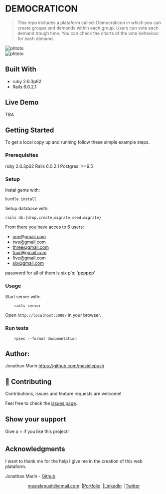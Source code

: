 # DEMOCRATICON

> This repo includes a plataform called: Democraticon in which you can create groups and demands within each group. Users can vote each demand trough time. You can check the charts of the vote behaviour for each demand.

![phtoto](https://i.imgur.com/MGabTxl.png)  
![phtoto](https://i.imgur.com/SwK9AVX.png)



## Built With

- ruby 2.6.3p62
- Rails 6.0.2.1

## Live Demo

TBA


## Getting Started

To get a local copy up and running follow these simple example steps.

### Prerequisites

ruby 2.6.3p62
Rails 6.0.2.1
Postgres: >=9.5

### Setup

Instal gems with:

```
bundle install
```

Setup database with:

```
rails db:{drop,create,migrate,seed,migrate} 
```
From there you have acces to 6 users:

* one@gmail.com  
* two@gmail.com  
* three@gmail.com  
* four@gmail.com  
* five@gmail.com  
* six@gmail.com  

password for all of them is six p's: 'pppppp'

### Usage

Start server with:

```
    rails server
```

Open `http://localhost:3000/` in your browser.

### Run tests

```
    rpsec --format documentation
```

## Author:

Jonathan Marín
https://github.com/mesielepush

## 🤝 Contributing

Contributions, issues and feature requests are welcome!

Feel free to check the [issues page](https://github.com/mesielepush/grouping/issues).

## Show your support

Give a ⭐️ if you like this project!

## Acknowledgments

I want to thank me for the help I give me in the creation of this web plataform.

Jonathan Marín - [Github](https://github.com/mesielepush)

</p>
<p align="center" style="display: flex; justify-content: center; align-items: center;">
    <a target="_blank" href="https://mail.google.com/mail/?view=cm&fs=1&tf=1&to=mesielepush@gmail.com">
      mesielepush@gmail.com
    </a> &nbsp; |
    <a target="_blank" href="https://github.com/mesielepush?tab=repositories">
       Portfolio
    </a> &nbsp; |
    <a target="_blank" href="https://www.linkedin.com/in/jonathan-nava-mar%C3%ADn-94659318b/">
      LinkedIn
    </a> &nbsp; |
    <a target="_blank" href="">
      Twitter
    </a>
</p>
